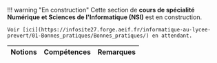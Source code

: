 !!! warning "En construction"
    Cette section de **cours de spécialité Numérique et Sciences de l'Informatique (NSI)** est en construction.
    
    Voir [ici](https://infosite27.forge.aeif.fr/informatique-au-lycee-prevert/01-Bonnes_pratiques/Bonnes_pratiques/) en attendant.


|Notions|Compétences|Remarques|
|--|--|--| 

